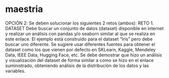 # maestria

OPCIÓN 2:
Se deben solucionar los siguientes 2 retos (ambos):
RETO 1. DATASET
Debe buscar un conjunto de datos (dataset) disponible en internet y realizar un análisis con pandas
y/o seaborn similar al que se realiza en este enlace. El ejemplo está construido para el dataset “Iris”
pero debe buscar uno diferente. Se sugiere usar diferentes fuentes para obtener el dataset como
los que vienen por defecto en SKLearn, Kaggle, Mendeley Data, IEEE Data, Hugging Face, etc. Se
debe demostrar que hizo un análisis y visualización del dataset de forma similar a como se hizo en
el enlace suministrado, obteniendo análisis de la distribución de los datos y las variables.
